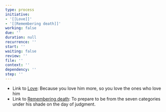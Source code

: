 ```yaml
---
type: process
initiative:
- '[[Love]]'
- '[[Remembering death]]'
working: false
due: ''
duration: null
recurrence: ''
start: ''
waiting: false
review: ''
file: ''
context: ''
dependency: ''
step: ''
---
```


* Link to [Love](docs/sidebar1/Initiatives/good%20traits/Love.md): Because you love him more, so you love the ones who love him
* Link to [Remembering death](docs/sidebar1/Initiatives/good%20traits/Remembering%20death.md): To prepare to be from the seven categories under his shade on the day of judgment.

